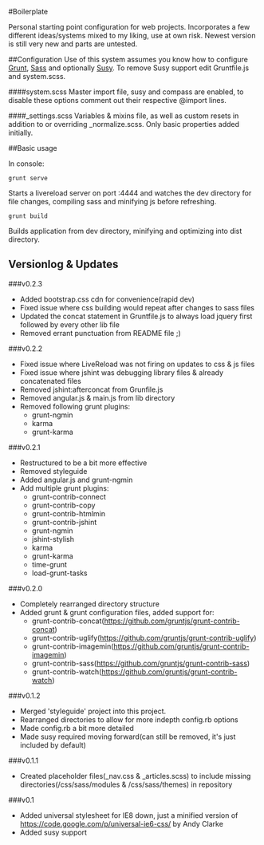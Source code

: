 #Boilerplate

Personal starting point configuration for web projects.  Incorporates a few different ideas/systems mixed to my liking, use at own risk.  Newest version is still very new and parts are untested.


##Configuration
Use of this system assumes you know how to configure [Grunt](http://gruntjs.com/), [Sass](http://sass-lang.com/) and optionally [Susy](http://susy.oddbird.net/).  To remove Susy support edit Gruntfile.js and system.scss.

####system.scss
Master import file, susy and compass are enabled, to disable these options comment out their respective @import lines.

####_settings.scss
Variables & mixins file, as well as custom resets in addition to or overriding _normalize.scss.  Only basic properties added initially.


##Basic usage

In console:

	grunt serve

Starts a livereload server on port :4444 and watches the dev directory for file changes, compiling sass and minifying js before refreshing.

	grunt build

Builds application from dev directory, minifying and optimizing into dist directory.


## Versionlog & Updates
###v0.2.3
+	Added bootstrap.css cdn for convenience(rapid dev)
+ Fixed issue where css building would repeat after changes to sass files
+ Updated the concat statement in Gruntfile.js to always load jquery first followed by every other lib file
+ Removed errant punctuation from README file ;)

###v0.2.2
+ Fixed issue where LiveReload was not firing on updates to css & js files
+ Fixed issue where jshint was debugging library files & already concatenated files
+ Removed jshint:afterconcat from Grunfile.js
+	Removed angular.js & main.js from lib directory
+ Removed following grunt plugins:
	+ grunt-ngmin
	+ karma
	+ grunt-karma

###v0.2.1
+ Restructured to be a bit more effective
+ Removed styleguide
+ Added angular.js and grunt-ngmin
+ Add multiple grunt plugins:
	+ grunt-contrib-connect
	+ grunt-contrib-copy
	+ grunt-contrib-htmlmin
	+ grunt-contrib-jshint
	+ grunt-ngmin
	+ jshint-stylish
	+ karma
	+ grunt-karma
	+ time-grunt
	+ load-grunt-tasks

###v0.2.0
+ Completely rearranged directory structure
+ Added grunt & grunt configuration files, added support for:
	+ grunt-contrib-concat(https://github.com/gruntjs/grunt-contrib-concat)
	+ grunt-contrib-uglify(https://github.com/gruntjs/grunt-contrib-uglify)
	+ grunt-contrib-imagemin(https://github.com/gruntjs/grunt-contrib-imagemin)
	+ grunt-contrib-sass(https://github.com/gruntjs/grunt-contrib-sass)
	+ grunt-contrib-watch(https://github.com/gruntjs/grunt-contrib-watch)

###v0.1.2
+ Merged 'styleguide' project into this project.
+ Rearranged directories to allow for more indepth config.rb options
+ Made config.rb a bit more detailed
+ Made susy required moving forward(can still be removed, it's just included by default)

###v0.1.1
+ Created placeholder files(_nav.css & _articles.scss) to include missing directories(/css/sass/modules & /css/sass/themes) in repository

###v0.1
+ Added universal stylesheet for IE8 down, just a minified version of https://code.google.com/p/universal-ie6-css/ by Andy Clarke
+ Added susy support
